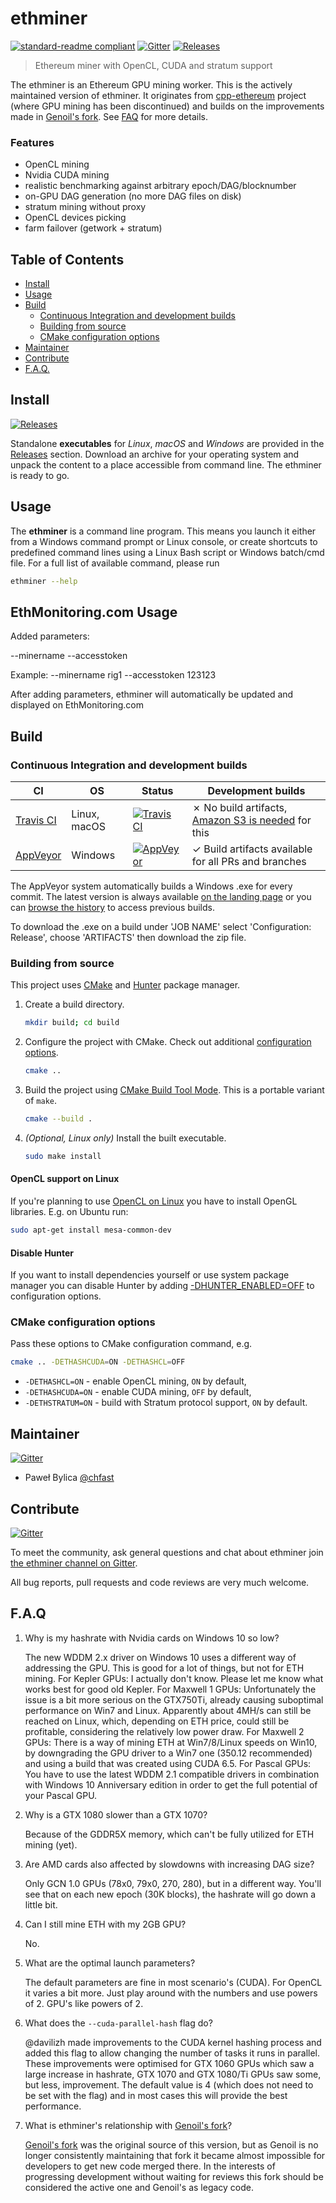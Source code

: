 # ethminer

[![standard-readme compliant](https://img.shields.io/badge/readme%20style-standard-brightgreen.svg)](https://github.com/RichardLitt/standard-readme)
[![Gitter](https://img.shields.io/gitter/room/nwjs/nw.js.svg)][Gitter]
[![Releases](https://img.shields.io/github/downloads/atom/atom/total.svg)][Releases]

> Ethereum miner with OpenCL, CUDA and stratum support

The ethminer is an Ethereum GPU mining worker. This is the actively maintained version of ethminer. It originates from [cpp-ethereum] project (where GPU mining has been discontinued) and builds on the improvements made in [Genoil's fork]. See [FAQ](#faq) for more details.

### Features

- OpenCL mining
- Nvidia CUDA mining
- realistic benchmarking against arbitrary epoch/DAG/blocknumber
- on-GPU DAG generation (no more DAG files on disk)
- stratum mining without proxy
- OpenCL devices picking
- farm failover (getwork + stratum)


## Table of Contents

- [Install](#install)
- [Usage](#usage)
- [Build](#build)
  - [Continuous Integration and development builds](#continuous-integration-and-development-builds)
  - [Building from source](#building-from-source)
  - [CMake configuration options](#cmake-configuration-options)
- [Maintainer](#maintainer)  
- [Contribute](#contribute)
- [F.A.Q.](#faq)


## Install

[![Releases](https://img.shields.io/github/downloads/atom/atom/total.svg)][Releases]

Standalone **executables** for _Linux_, _macOS_ and _Windows_ are provided in
the [Releases] section.
Download an archive for your operating system and unpack the content to a place
accessible from command line. The ethminer is ready to go.


## Usage

The **ethminer** is a command line program. This means you launch it either
from a Windows command prompt or Linux console, or create shortcuts to
predefined command lines using a Linux Bash script or Windows batch/cmd file.
For a full list of available command, please run

```sh
ethminer --help
```

## EthMonitoring.com Usage

Added parameters:

--minername
--accesstoken

Example: --minername rig1 --accesstoken 123123

After adding parameters, ethminer will automatically be updated and displayed on EthMonitoring.com

## Build

### Continuous Integration and development builds

| CI            | OS            | Status  | Development builds |
| ------------- | ------------- | -----   | -----------------  |
| [Travis CI]   | Linux, macOS  | [![Travis CI](https://img.shields.io/travis/ethereum-mining/ethminer.svg)][Travis CI]    | ✗ No build artifacts, [Amazon S3 is needed] for this |
| [AppVeyor]    | Windows       | [![AppVeyor](https://img.shields.io/appveyor/ci/ethereum-mining/ethminer.svg)][AppVeyor] | ✓ Build artifacts available for all PRs and branches |

The AppVeyor system automatically builds a Windows .exe for every commit. The latest version is always available [on the landing page](https://ci.appveyor.com/project/ethereum-mining/ethminer) or you can [browse the history](https://ci.appveyor.com/project/ethereum-mining/ethminer/history) to access previous builds.

To download the .exe on a build under 'JOB NAME' select 'Configuration: Release', choose 'ARTIFACTS' then download the zip file.


### Building from source

This project uses [CMake] and [Hunter] package manager.

1. Create a build directory.

   ```sh
   mkdir build; cd build
   ```

2. Configure the project with CMake. Check out additional
   [configuration options](#cmake-configuration-options).

   ```sh
   cmake ..
   ```

3. Build the project using [CMake Build Tool Mode]. This is a portable variant
   of `make`.

   ```sh
   cmake --build .
   ```

4. _(Optional, Linux only)_ Install the built executable.

   ```sh
   sudo make install
   ```

#### OpenCL support on Linux

If you're planning to use [OpenCL on Linux](https://github.com/ruslo/hunter/wiki/pkg.opencl#pitfalls)
you have to install OpenGL libraries. E.g. on Ubuntu run:

```sh
sudo apt-get install mesa-common-dev
```

#### Disable Hunter

If you want to install dependencies yourself or use system package manager
you can disable Hunter by adding
[-DHUNTER_ENABLED=OFF](https://docs.hunter.sh/en/latest/reference/user-variables.html#hunter-enabled)
to configuration options.

### CMake configuration options

Pass these options to CMake configuration command, e.g.

```sh
cmake .. -DETHASHCUDA=ON -DETHASHCL=OFF
```

- `-DETHASHCL=ON` - enable OpenCL mining, `ON` by default,
- `-DETHASHCUDA=ON` - enable CUDA mining, `OFF` by default,
- `-DETHSTRATUM=ON` - build with Stratum protocol support, `ON` by default.


## Maintainer

[![Gitter](https://img.shields.io/gitter/room/ethereum-mining/ethminer.svg)][Gitter]

- Paweł Bylica [@chfast](https://github.com/chfast)


## Contribute

[![Gitter](https://img.shields.io/gitter/room/ethereum-mining/ethminer.svg)][Gitter]

To meet the community, ask general questions and chat about ethminer join [the ethminer channel on Gitter][Gitter].

All bug reports, pull requests and code reviews are very much welcome.


## F.A.Q

1. Why is my hashrate with Nvidia cards on Windows 10 so low?

   The new WDDM 2.x driver on Windows 10 uses a different way of addressing the GPU. This is good for a lot of things, but not for ETH mining.
   For Kepler GPUs: I actually don't know. Please let me know what works best for good old Kepler.
   For Maxwell 1 GPUs: Unfortunately the issue is a bit more serious on the GTX750Ti, already causing suboptimal performance on Win7 and Linux. Apparently about 4MH/s can still be reached on Linux, which, depending on ETH price, could still be profitable, considering the relatively low power draw.
   For Maxwell 2 GPUs: There is a way of mining ETH at Win7/8/Linux speeds on Win10, by downgrading the GPU driver to a Win7 one (350.12 recommended) and using a build that was created using CUDA 6.5.
   For Pascal GPUs: You have to use the latest WDDM 2.1 compatible drivers in combination with Windows 10 Anniversary edition in order to get the full potential of your Pascal GPU.

2. Why is a GTX 1080 slower than a GTX 1070?

   Because of the GDDR5X memory, which can't be fully utilized for ETH mining (yet).

3. Are AMD cards also affected by slowdowns with increasing DAG size?

   Only GCN 1.0 GPUs (78x0, 79x0, 270, 280), but in a different way. You'll see that on each new epoch (30K blocks), the hashrate will go down a little bit.

4. Can I still mine ETH with my 2GB GPU?

   No.

5. What are the optimal launch parameters?

   The default parameters are fine in most scenario's (CUDA). For OpenCL it varies a bit more. Just play around with the numbers and use powers of 2. GPU's like powers of 2.
   
7. What does the ```--cuda-parallel-hash``` flag do?

   @davilizh made improvements to the CUDA kernel hashing process and added this flag to allow changing the number of tasks it runs in parallel. These improvements were optimised for GTX 1060 GPUs which saw a large increase in hashrate, GTX 1070 and GTX 1080/Ti GPUs saw some, but less, improvement. The default value is 4 (which does not need to be set with the flag) and in most cases this will provide the best performance.

6. What is ethminer's relationship with [Genoil's fork]?

   [Genoil's fork] was the original source of this version, but as Genoil is no longer consistently maintaining that fork it became almost impossible for developers to get new code merged there. In the interests of progressing development without waiting for reviews this fork should be considered the active one and Genoil's as legacy code.



[Amazon S3 is needed]: https://docs.travis-ci.com/user/uploading-artifacts/
[AppVeyor]: https://ci.appveyor.com/project/ethereum-mining/ethminer
[CMake]: https://cmake.org
[CMake Build Tool Mode]: https://cmake.org/cmake/help/latest/manual/cmake.1.html#build-tool-mode
[cpp-ethereum]: https://github.com/ethereum/cpp-ethereum
[Genoil's fork]: https://github.com/Genoil/cpp-ethereum
[Gitter]: https://gitter.im/ethereum-mining/ethminer
[Hunter]: https://docs.hunter.sh
[Releases]: https://github.com/ethereum-mining/ethminer/releases
[Travis CI]: https://travis-ci.org/ethereum-mining/ethminer
